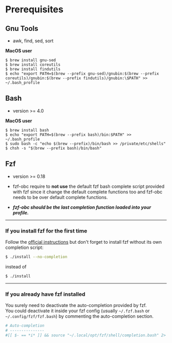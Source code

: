 # Prerequisites

## Gnu Tools

- awk, find, sed, sort

**MacOS user**

```
$ brew install gnu-sed
$ brew install coreutils
$ brew install findutils
$ echo "export PATH=$(brew --prefix gnu-sed)/gnubin:$(brew --prefix coreutils)/gnubin:$(brew --prefix findutils)/gnubin:\$PATH" >> ~/.bash_profile
```

## Bash

- version \>= 4.0

**MacOS user**

```
$ brew install bash
$ echo "export PATH=$(brew --prefix bash)/bin:$PATH" >> ~/.bash_profile
$ sudo bash -c "echo $(brew --prefix)/bin/bash >> /private/etc/shells"
$ chsh -s "$(brew --prefix bash)/bin/bash"
```

## Fzf

- version >= 0.18

- fzf-obc require to **not use** the default fzf bash complete script provided with fzf since it change the default complete functions too and fzf-obc needs to be over default complete functions.  
- ***fzf-obc should be the last completion function loaded into your profile.***

---

### If you install fzf for the first time

Follow the [official instructions](https://github.com/junegunn/fzf#using-git) but don't forget to install fzf without its own completion script:

```bash
$ ./install --no-completion
```

instead of

```bash
$ ./install
```

---

### If you already have fzf installed

You surely need to deactivate the auto-completion provided by fzf.  
You could deactivate it inside your fzf config (usually `~/.fzf.bash` or `~/.config/fzf/fzf.bash`) by commenting the auto-completion section.

```bash
# Auto-completion
# ---------------
#[[ $- == *i* ]] && source "~/.local/opt/fzf/shell/completion.bash" 2> /dev/null
```
